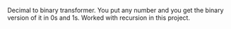 Decimal to binary transformer. You put any number and you get the binary version of it in 0s and 1s. 
Worked with recursion in this project.
